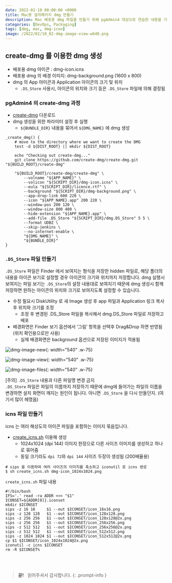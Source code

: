 ```yaml
---
date: 2022-02-10 00:00:00 +0900
title: Mac용 설치패키지 dmg 만들기
description: Mac 배포용 dmg 파일을 만들기 위해 pgAdmin4 대상으로 연습한 내용을 기록합니다.
categories: [DevOps, Packaging]
tags: [dmg, mac, dmg-icon]
image: /2022/02/10_02-dmg-image-view-w640.png
---
```


## create-dmg 를 이용한 dmg 생성

- 배포용 dmg 아이콘 : dmg-icon.icns
- 배포용 dmg 의 배경 이미지: dmg-background.png (1600 x 800)
- dmg 의 App 아이콘과 Application 아이콘의 크기 및 위치
  - `.DS_Store` 사용시, 아이콘의 위치와 크기 등은 `.DS_Store` 파일에 의해 결정됨

### pgAdmin4 의 create-dmg 과정

- [create-dmg](https://github.com/create-dmg/create-dmg.git) 다운로드
- dmg 생성을 위한 파라미터 설정 후 실행
  - `${BUNDLE_DIR}` 내용을 묶어서 `${DMG_NAME}` 에 dmg 생성

```shell
_create_dmg() {
    # move to the directory where we want to create the DMG
    test -d ${DIST_ROOT} || mkdir ${DIST_ROOT}

    echo "Checking out create-dmg..."
    git clone https://github.com/create-dmg/create-dmg.git "${BUILD_ROOT}/create-dmg"

    "${BUILD_ROOT}/create-dmg/create-dmg" \
        --volname "${APP_NAME}" \
        --volicon "${SCRIPT_DIR}/dmg-icon.icns" \
        --eula "${SCRIPT_DIR}/licence.rtf" \
        --background "${SCRIPT_DIR}/dmg-background.png" \
        --app-drop-link 600 220 \
        --icon "${APP_NAME}.app" 200 220 \
        --window-pos 200 120 \
        --window-size 800 400 \
        --hide-extension "${APP_NAME}.app" \
        --add-file .DS_Store "${SCRIPT_DIR}/dmg.DS_Store" 5 5 \
        --format UDBZ \
        --skip-jenkins \
        --no-internet-enable \
        "${DMG_NAME}" \
        "${BUNDLE_DIR}"
}
```

### `.DS_Store` 파일 만들기

`.DS_Store` 파일은 Finder 에서 보여지는 형식을 저장한 hidden 파일로, 해당 폴더의 내용을 아이콘 보기로 설정할 경우 아이콘의 크기와 위치까지 저장합니다. dmg 실행시 보여지는 파일 보기는 `.DS_Store`의 설정 내용대로 보여지기 때문에 dmg 생성시 함께 저장하면 원하는 아이콘의 위치와 크기로 보여지도록 설정할 수 있습니다.

- 수정 필요시 DiskUtility 로 새 Image 생성 후 app 파일과 Application 링크 복사 후 위치와 크기를 조정
  - 조정 후 변경된 .DS_Store 파일을 복사해서 dmg.DS_Store 파일로 저장하고 배포
- 배경화면은 Finder 보기 옵션에서 ‘그림’ 항목을 선택후 Drag&Drop 하면 반영됨 (위치 확인용으로만 사용)
  - 실제 배경화면은 background 옵션으로 저장된 이미지가 적용됨

![dmg-image-new](/2022/02/10_01-dmg-image-new.png){: width="540" .w-75}

![dmg-image-view](/2022/02/10_02-dmg-image-view-w640.png){: width="540" .w-75}

![dmg-image-files](/2022/02/10_03-dmg-image-files-w640.png){: width="540" .w-75}

&#91;주의&#93; `.DS_Store` 내용과 다른 파일명 변경 금지 <br>
`.DS_Store` 파일은 파일의 이름까지 저장하기 때문에 dmg에 들어가는 파일의 이름을 변경하면 설치 화면이 깨지는 원인이 됩니다. 아니면 `.DS_Store` 을 다시 만들던지. (여기서 많이 헤맸음)<br>

### icns 파일 만들기

icns 는 여러 해상도의 아이콘 파일을 포함하는 이미지 묶음입니다.

- [create_icns.sh](https://github.com/julioasotodv/bokeh-starlette-electron-app/blob/master/create_icns.sh) 이용해 생성
  - 1024x1024 (dpi 144) 이미지 한장으로 다른 사이즈 이미지를 생성하고 하나로 묶어줌
  - 동일 크기라도 `dpi 72`와 `dpi 144` 사이즈 두장이 생성됨 (200배율용)

```shell
# sips 을 이용하여 여러 사이즈의 이미지를 축소하고 iconutil 로 icns 생성
$ sh create_icns.sh dmg-icon_1024x1024.png
```

`create_icns.sh` 파일 내용

```shell
#!/bin/bash
IFS='.' read -ra ADDR <<< "$1"
ICONSET=${ADDR[0]}.iconset
mkdir $ICONSET
sips -z 16 16     $1 --out $ICONSET/icon_16x16.png
sips -z 128 128   $1 --out $ICONSET/icon_128x128.png
sips -z 256 256   $1 --out $ICONSET/icon_128x128@2x.png
sips -z 256 256   $1 --out $ICONSET/icon_256x256.png
sips -z 512 512   $1 --out $ICONSET/icon_256x256@2x.png
sips -z 512 512   $1 --out $ICONSET/icon_512x512.png
sips -z 1024 1024 $1 --out $ICONSET/icon_512x512@2x.png
cp $1 $ICONSET/icon_1024x1024@2x.png
iconutil -c icns $ICONSET
rm -R $ICONSET%
```

&nbsp; <br />
&nbsp; <br />

> **끝!** &nbsp; 읽어주셔서 감사합니다.
{: .prompt-info }
